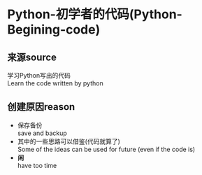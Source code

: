 # Python-初学者的代码(Python-Begining-code)
## 来源source
学习Python写出的代码  
Learn the code written by python
## 创建原因reason
- 保存备份  
save and backup
- 其中的一些思路可以借鉴(代码就算了)  
Some of the ideas can be used for future (even if the code is)
- **闲**  
have too time
